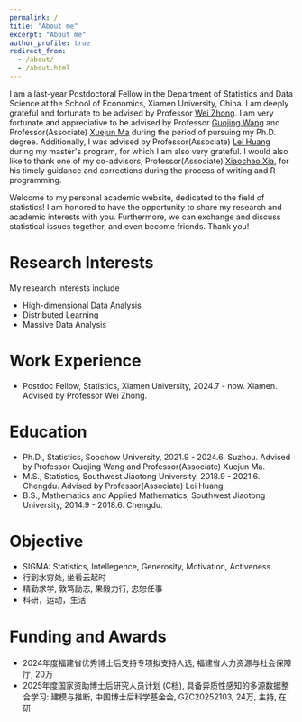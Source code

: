 ```yaml
---
permalink: /
title: "About me"
excerpt: "About me"
author_profile: true
redirect_from: 
  - /about/
  - /about.html
---
```


I am a last-year Postdoctoral Fellow in the Department of Statistics and Data Science at the School of Economics, Xiamen University, China. I am deeply grateful and fortunate to be advised by Professor [Wei Zhong](https://wzhong41.github.io).  I am very fortunate and appreciative to be advised by Professor [Guojing Wang](https://fineng.suda.edu.cn/17/15/c12348a268053/page.htm) and Professor(Associate) [Xuejun Ma](https://xuejunma.github.io/englishcv/) during the period of pursuing my Ph.D. degree. Additionally, I was advised by Professor(Associate) [Lei Huang](https://faculty.swjtu.edu.cn/huanglei1/zh_CN/index.htm) during my master's program, for which I am also very grateful. I would also like to thank one of my co-advisors, Professor(Associate) [Xiaochao Xia](https://faculty.cqu.edu.cn/XiaochaoXia/zh_CN/index.htm), for his timely guidance and corrections during the process of writing and R programming. 

Welcome to my personal academic website, dedicated to the field of statistics! I am honored to have the opportunity to share my research and academic interests with you. Furthermore, we can exchange and discuss statistical issues together, and even become friends. Thank you!


Research Interests
======
My research interests include 
- High-dimensional Data Analysis
- Distributed Learning
- Massive Data Analysis

Work Experience
======
- Postdoc Fellow, Statistics, Xiamen University, 2024.7 - now. Xiamen. Advised by Professor Wei Zhong.

Education
======
- Ph.D., Statistics, Soochow University, 2021.9 - 2024.6. Suzhou. Advised by Professor Guojing Wang and Professor(Associate) Xuejun Ma.
- M.S., Statistics, Southwest Jiaotong University, 2018.9 - 2021.6. Chengdu. Advised by Professor(Associate) Lei Huang.
- B.S., Mathematics and Applied Mathematics, Southwest Jiaotong University, 2014.9 - 2018.6. Chengdu.

Objective
======
- SIGMA: Statistics, Intellegence, Generosity, Motivation, Activeness.
- 行到水穷处, 坐看云起时
- 精勤求学, 敦笃励志, 果毅力行, 忠恕任事
- 科研，运动，生活

Funding and Awards
======
- 2024年度福建省优秀博士后支持专项拟支持人选, 福建省人力资源与社会保障厅, 20万
- 2025年度国家资助博士后研究人员计划 (C档), 具备异质性感知的多源数据整合学习: 建模与推断, 中国博士后科学基金会, GZC20252103, 24万, 主持, 在研

